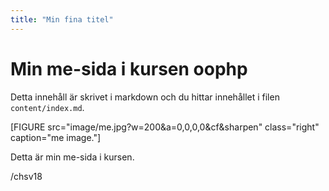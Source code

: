 ```yaml
---
title: "Min fina titel"
---
```

Min me-sida i kursen oophp
=========================

Detta innehåll är skrivet i markdown och du hittar innehållet i filen `content/index.md`.

[FIGURE src="image/me.jpg?w=200&a=0,0,0,0&cf&sharpen" class="right" caption="me image."]

Detta är min me-sida i kursen.

/chsv18
